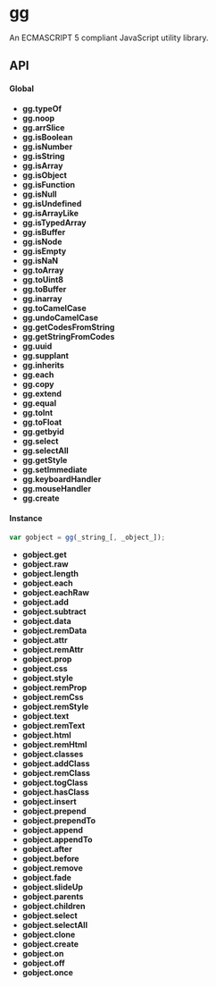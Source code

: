 gg
==

An ECMASCRIPT 5 compliant JavaScript utility library.

## API
#### Global
- **gg.typeOf**
- **gg.noop**
- **gg.arrSlice**
- **gg.isBoolean**
- **gg.isNumber**
- **gg.isString**
- **gg.isArray**
- **gg.isObject**
- **gg.isFunction**
- **gg.isNull**
- **gg.isUndefined**
- **gg.isArrayLike**
- **gg.isTypedArray**
- **gg.isBuffer**
- **gg.isNode**
- **gg.isEmpty**
- **gg.isNaN**
- **gg.toArray**
- **gg.toUint8**
- **gg.toBuffer**
- **gg.inarray**
- **gg.toCamelCase**
- **gg.undoCamelCase**
- **gg.getCodesFromString**
- **gg.getStringFromCodes**
- **gg.uuid**
- **gg.supplant**
- **gg.inherits**
- **gg.each**
- **gg.copy**
- **gg.extend**
- **gg.equal**
- **gg.toInt**
- **gg.toFloat**
- **gg.getbyid**
- **gg.select**
- **gg.selectAll**
- **gg.getStyle**
- **gg.setImmediate**
- **gg.keyboardHandler**
- **gg.mouseHandler**
- **gg.create**

#### Instance
```javascript
var gobject = gg(_string_[, _object_]);
```
- **gobject.get**
- **gobject.raw**
- **gobject.length**
- **gobject.each**
- **gobject.eachRaw**
- **gobject.add**
- **gobject.subtract**
- **gobject.data**
- **gobject.remData**
- **gobject.attr**
- **gobject.remAttr**
- **gobject.prop**
- **gobject.css**
- **gobject.style**
- **gobject.remProp**
- **gobject.remCss**
- **gobject.remStyle**
- **gobject.text**
- **gobject.remText**
- **gobject.html**
- **gobject.remHtml**
- **gobject.classes**
- **gobject.addClass**
- **gobject.remClass**
- **gobject.togClass**
- **gobject.hasClass**
- **gobject.insert**
- **gobject.prepend**
- **gobject.prependTo**
- **gobject.append**
- **gobject.appendTo**
- **gobject.after**
- **gobject.before**
- **gobject.remove**
- **gobject.fade**
- **gobject.slideUp**
- **gobject.parents**
- **gobject.children**
- **gobject.select**
- **gobject.selectAll**
- **gobject.clone**
- **gobject.create**
- **gobject.on**
- **gobject.off**
- **gobject.once**
